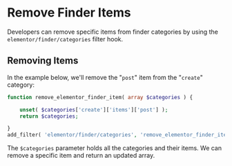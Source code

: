 # Remove Finder Items

Developers can remove specific items from finder categories by using the `elementor/finder/categories` filter hook.

## Removing Items

In the example below, we'll remove the "`post`" item from the "`create`" category:

```php
function remove_elementor_finder_item( array $categories ) {

	unset( $categories['create']['items']['post'] );
	return $categories;

}
add_filter( 'elementor/finder/categories', 'remove_elementor_finder_item' );
```

The `$categories` parameter holds all the categories and their items. We can remove a specific item and return an updated array.
